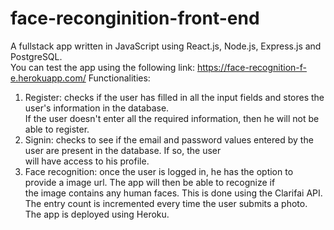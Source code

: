 # face-reconginition-front-end
A fullstack app written in JavaScript using React.js, Node.js, Express.js and PostgreSQL.  
You can test the app using the following link: https://face-recognition-f-e.herokuapp.com/
Functionalities:
1. Register: checks if the user has filled in all the input fields and stores the user's information in the database.  
If the user doesn't enter all the required information, then he will not be able to register.
2. Signin: checks to see if the email and password values entered by the user are present in the database. If so, the user  
will have access to his profile.
3. Face recognition: once the user is logged in, he has the option to provide a image url. The app will then be able to recognize if  
the image contains any human faces. This is done using the Clarifai API. The entry count is incremented every time the user submits a photo.  
The app is deployed using Heroku.
